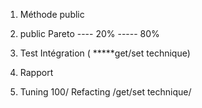 1.  Méthode public  

2.  public Pareto ---- 20% ----- 80%


3.  Test Intégration ( *****get/set technique)

4.  Rapport

5.  Tuning 100/ Refacting  /get/set technique/